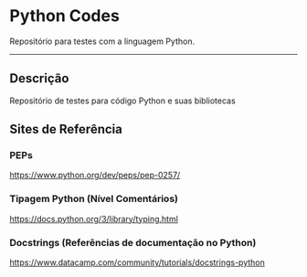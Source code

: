 # Python Codes
Repositório para testes com a linguagem Python.

---

## Descrição
Repositório de testes para código Python e suas bibliotecas

## Sites de Referência

### PEPs
https://www.python.org/dev/peps/pep-0257/

### Tipagem Python (Nível Comentários)
https://docs.python.org/3/library/typing.html

### Docstrings (Referências de documentação no Python)
https://www.datacamp.com/community/tutorials/docstrings-python
